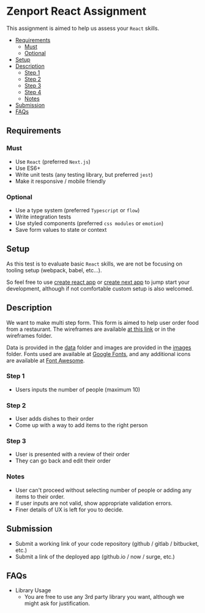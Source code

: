 # Zenport React Assignment

This assignment is aimed to help us assess your `React` skills.

<!-- toc -->

* [Requirements](#requirements)
  * [Must](#must)
  * [Optional](#optional)
* [Setup](#setup)
* [Description](#description)
  * [Step 1](#step-1)
  * [Step 2](#step-2)
  * [Step 3](#step-3)
  * [Step 4](#step-4)
  * [Notes](#notes)
* [Submission](#submission)
* [FAQs](#faqs)

<!-- tocstop -->

## Requirements

### Must

* Use `React` (preferred `Next.js`)
* Use ES6+
* Write unit tests (any testing library, but preferred `jest`)
* Make it responsive / mobile friendly

### Optional

* Use a type system (preferred `Typescript` or `flow`)
* Write integration tests
* Use styled components (preferred `css modules` or `emotion`)
* Save form values to state or context

## Setup

As this test is to evaluate basic `React` skills, we are not be focusing on tooling setup (webpack, babel, etc...).

So feel free to use [create react app](https://github.com/facebookincubator/create-react-app) or [create next app](https://nextjs.org/docs/api-reference/create-next-app) to jump start your development, although if not comfortable custom setup is also welcomed.

## Description

We want to make multi step form. This form is aimed to help user order food from a restaurant. The wireframes are available [at this link](https://www.figma.com/file/RsvCqxq86NkWDfW01G6gYa/Coding-Challenge?node-id=1%3A2) or in the wireframes folder.

Data is provided in the [data](./data) folder and images are provided in the [images](./images) folder. Fonts used are available at [Google Fonts](https://fonts.google.com/), and any additional icons are available at [Font Awesome](https://fontawesome.com/).

### Step 1

* Users inputs the number of people (maximum 10)

### Step 2

* User adds dishes to their order
* Come up with a way to add items to the right person

### Step 3

* User is presented with a review of their order
* They can go back and edit their order

### Notes

* User can't proceed without selecting number of people or adding any items to their order.
* If user inputs are not valid, show appropriate validation errors.
* Finer details of UX is left for you to decide.

## Submission

* Submit a working link of your code repository (github / gitlab / bitbucket, etc.)
* Submit a link of the deployed app (github.io / now / surge, etc.)

## FAQs

* Library Usage
  * You are free to use any 3rd party library you want, although we might ask for justification.
